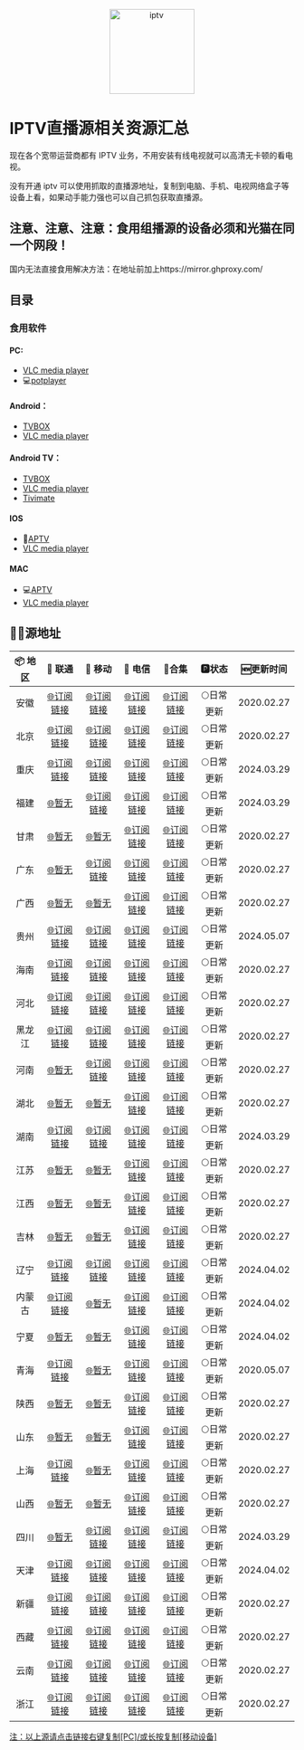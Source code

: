 <p align="center"><img src="https://github.com/xisohi/TVBoxOSC/blob/master/image/IPTV.jpg" alt="iptv" width="auto" height="150"></p>

# IPTV直播源相关资源汇总

现在各个宽带运营商都有 IPTV 业务，不用安装有线电视就可以高清无卡顿的看电视。

没有开通 iptv 可以使用抓取的直播源地址，复制到电脑、手机、电视网络盒子等设备上看，如果动手能力强也可以自己抓包获取直播源。

## 注意、注意、注意：食用组播源的设备必须和光猫在同一个网段！

国内无法直接食用解决方法：在地址前加上https://mirror.ghproxy.com/

## 目录

### 食用软件

#### PC:
- [VLC media player](https://www.videolan.org/vlc/)
- 💻[potplayer](https://potplayer.org/)

#### Android：
- [TVBOX](https://github.com/o0HalfLife0o/TVBoxOSC/releases)
- [VLC media player](https://www.videolan.org/vlc/download-android.html)

#### Android TV：
- [TVBOX](https://github.com/o0HalfLife0o/TVBoxOSC/releases)
- [VLC media player](https://www.videolan.org/vlc/download-android.html)
- [Tivimate](https://tivimates.com/download-apk-tivimate-iptv-player/)

#### IOS
- 📱[APTV](https://apps.apple.com/cn/app/aptv/id1630403500)
- [VLC media player](https://www.videolan.org/vlc/download-ios.html)

#### MAC
- 💻[APTV](https://apps.apple.com/cn/app/aptv/id1630403500)
- [VLC media player](https://www.videolan.org/vlc/download-ios.html)

## 🏄‍♀️源地址


|     📦 地区      |     🔗 联通      |     🔗 移动      |                                                               🔗 电信                                                               |          🔗合集                          |   🅿状态   |   🆕更新时间   |
| :-------------: | :-------------: | :-------------: |:---------------------------------------------------------------------------------------------------------------------------------:| :----------------------------------------: | :-------: |:----------:|
| 安徽 | [🌐订阅链接](https://mirror.ghproxy.com/https://raw.githubusercontent.com/xisohi/IPTV-Multicast-source/main/anhui/unicom.txt) | [🌐订阅链接](https://mirror.ghproxy.com/https://raw.githubusercontent.com/xisohi/IPTV-Multicast-source/main/anhui/mobile.txt) |    [🌐订阅链接](https://mirror.ghproxy.com/https://raw.githubusercontent.com/xisohi/IPTV-Multicast-source/main/anhui/telecom.txt)     | [🌐订阅链接](https://mirror.ghproxy.com/https://raw.githubusercontent.com/xisohi/IPTV-Multicast-source/main/anhui/anhui.txt) | 🌕日常更新 | 2020.02.27 |
|  北京   | [🌐订阅链接](https://mirror.ghproxy.com/https://raw.githubusercontent.com/xisohi/IPTV-Multicast-source/main/beijing/unicom.txt) | [🌐订阅链接](https://mirror.ghproxy.com/https://raw.githubusercontent.com/xisohi/IPTV-Multicast-source/main/beijing/mobile.txt) |   [🌐订阅链接](https://mirror.ghproxy.com/https://raw.githubusercontent.com/xisohi/IPTV-Multicast-source/main/beijing/telecom.txt)    | [🌐订阅链接](https://mirror.ghproxy.com/https://raw.githubusercontent.com/xisohi/IPTV-Multicast-source/main/beijing/beijing.txt) | 🌕日常更新 | 2020.02.27 |
|  重庆   | [🌐订阅链接](https://mirror.ghproxy.com/https://raw.githubusercontent.com/xisohi/IPTV-Multicast-source/main/chongqing/unicom.txt) | [🌐订阅链接](https://mirror.ghproxy.com/https://raw.githubusercontent.com/xisohi/IPTV-Multicast-source/main/chongqing/mobile.txt) |  [🌐订阅链接](https://mirror.ghproxy.com/https://raw.githubusercontent.com/xisohi/IPTV-Multicast-source/main/chongqing/telecom.txt)   | [🌐订阅链接](https://mirror.ghproxy.com/https://raw.githubusercontent.com/xisohi/IPTV-Multicast-source/main/chongqing/chongqing.txt) | 🌕日常更新 | 2024.03.29 |
|  福建   | [🌐暂无](https://mirror.ghproxy.com/https://raw.githubusercontent.com/xisohi/IPTV-Multicast-source/main/fujian/unicom.txt) | [🌐订阅链接](https://mirror.ghproxy.com/https://raw.githubusercontent.com/xisohi/IPTV-Multicast-source/main/fujian/mobile.txt) |    [🌐订阅链接](https://mirror.ghproxy.com/https://raw.githubusercontent.com/xisohi/IPTV-Multicast-source/main/fujian/telecom.txt)    | [🌐订阅链接](https://mirror.ghproxy.com/https://raw.githubusercontent.com/xisohi/IPTV-Multicast-source/main/fujian/fujian.txt) | 🌕日常更新 | 2024.03.29 |
|  甘肃   | [🌐暂无](https://mirror.ghproxy.com/https://raw.githubusercontent.com/xisohi/IPTV-Multicast-source/main/gansu/unicom.txt) | [🌐暂无](https://mirror.ghproxy.com/https://raw.githubusercontent.com/xisohi/IPTV-Multicast-source/main/gansu/mobile.txt) |    [🌐订阅链接](https://mirror.ghproxy.com/https://raw.githubusercontent.com/xisohi/IPTV-Multicast-source/main/gansu/telecom.txt)     | [🌐订阅链接](https://mirror.ghproxy.com/https://raw.githubusercontent.com/xisohi/IPTV-Multicast-source/main/gansu/gansu.txt) | 🌕日常更新 | 2020.02.27 |
|  广东   | [🌐暂无](https://mirror.ghproxy.com/https://raw.githubusercontent.com/xisohi/IPTV-Multicast-source/main/guangdong/unicom.txt) | [🌐订阅链接](https://mirror.ghproxy.com/https://raw.githubusercontent.com/xisohi/IPTV-Multicast-source/main/guangdong/mobile.txt) |  [🌐订阅链接](https://mirror.ghproxy.com/https://raw.githubusercontent.com/xisohi/IPTV-Multicast-source/main/guangdong/telecom.txt)   | [🌐订阅链接](https://mirror.ghproxy.com/https://raw.githubusercontent.com/xisohi/IPTV-Multicast-source/main/guangdong/guangdong.txt) | 🌕日常更新 | 2020.02.27 |
|  广西   | [🌐暂无](https://mirror.ghproxy.com/https://raw.githubusercontent.com/xisohi/IPTV-Multicast-source/main/guangxi/unicom.txt) | [🌐暂无](https://mirror.ghproxy.com/https://raw.githubusercontent.com/xisohi/IPTV-Multicast-source/main/guangxi/mobile.txt) |   [🌐订阅链接](https://mirror.ghproxy.com/https://raw.githubusercontent.com/xisohi/IPTV-Multicast-source/main/guangxi/telecom.txt)    | [🌐订阅链接](https://mirror.ghproxy.com/https://raw.githubusercontent.com/xisohi/IPTV-Multicast-source/main/guangxi/guangxi.txt) | 🌕日常更新 | 2020.02.27 |
|  贵州   | [🌐订阅链接](https://mirror.ghproxy.com/https://raw.githubusercontent.com/xisohi/IPTV-Multicast-source/main/guizhou/unicom.txt) | [🌐订阅链接](https://mirror.ghproxy.com/https://raw.githubusercontent.com/xisohi/IPTV-Multicast-source/main/guizhou/mobile.txt) |   [🌐订阅链接](https://mirror.ghproxy.com/https://raw.githubusercontent.com/xisohi/IPTV-Multicast-source/main/guizhou/telecom.txt)    | [🌐订阅链接](https://mirror.ghproxy.com/https://raw.githubusercontent.com/xisohi/IPTV-Multicast-source/main/guizhou/guizhou.txt) | 🌕日常更新 | 2024.05.07 |
|  海南   | [🌐订阅链接](https://mirror.ghproxy.com/https://raw.githubusercontent.com/xisohi/IPTV-Multicast-source/main/hainan/unicom.txt) | [🌐订阅链接](https://mirror.ghproxy.com/https://raw.githubusercontent.com/xisohi/IPTV-Multicast-source/main/hainan/mobile.txt) |    [🌐订阅链接](https://mirror.ghproxy.com/https://raw.githubusercontent.com/xisohi/IPTV-Multicast-source/main/hainan/telecom.txt)    | [🌐订阅链接](https://mirror.ghproxy.com/https://raw.githubusercontent.com/xisohi/IPTV-Multicast-source/main/hainan/hainan.txt) | 🌕日常更新 | 2020.02.27 |
|  河北   | [🌐订阅链接](https://mirror.ghproxy.com/https://raw.githubusercontent.com/xisohi/IPTV-Multicast-source/main/hebei/unicom.txt) | [🌐订阅链接](https://mirror.ghproxy.com/https://raw.githubusercontent.com/xisohi/IPTV-Multicast-source/main/hebei/mobile.txt) |    [🌐订阅链接](https://mirror.ghproxy.com/https://raw.githubusercontent.com/xisohi/IPTV-Multicast-source/main/hebei/telecom.txt)     | [🌐订阅链接](https://mirror.ghproxy.com/https://raw.githubusercontent.com/xisohi/IPTV-Multicast-source/main/hebei/hebei.txt) | 🌕日常更新 | 2020.02.27 |
|  黑龙江   | [🌐订阅链接](https://mirror.ghproxy.com/https://raw.githubusercontent.com/xisohi/IPTV-Multicast-source/main/heilongjiang/unicom.txt) | [🌐订阅链接](https://mirror.ghproxy.com/https://raw.githubusercontent.com/xisohi/IPTV-Multicast-source/main/heilongjiang/mobile.txt) | [🌐订阅链接](https://mirror.ghproxy.com/https://raw.githubusercontent.com/xisohi/IPTV-Multicast-source/main/heilongjiang/telecom.txt) | [🌐订阅链接](https://mirror.ghproxy.com/https://raw.githubusercontent.com/xisohi/IPTV-Multicast-source/main/heilongjiang/heilongjiang.txt) | 🌕日常更新 | 2020.02.27 |
|  河南   | [🌐暂无](https://mirror.ghproxy.com/https://raw.githubusercontent.com/xisohi/IPTV-Multicast-source/main/henan/unicom.txt) | [🌐订阅链接](https://mirror.ghproxy.com/https://raw.githubusercontent.com/xisohi/IPTV-Multicast-source/main/henan/mobile.txt) |    [🌐订阅链接](https://mirror.ghproxy.com/https://raw.githubusercontent.com/xisohi/IPTV-Multicast-source/main/henan/telecom.txt)     | [🌐订阅链接](https://mirror.ghproxy.com/https://raw.githubusercontent.com/xisohi/IPTV-Multicast-source/main/henan/henan.txt) | 🌕日常更新 | 2020.02.27 |
|  湖北   | [🌐暂无](https://mirror.ghproxy.com/https://raw.githubusercontent.com/xisohi/IPTV-Multicast-source/main/hubei/unicom.txt) | [🌐暂无](https://mirror.ghproxy.com/https://raw.githubusercontent.com/xisohi/IPTV-Multicast-source/main/hubei/mobile.txt) |    [🌐订阅链接](https://mirror.ghproxy.com/https://raw.githubusercontent.com/xisohi/IPTV-Multicast-source/main/hubei/telecom.txt)     | [🌐订阅链接](https://mirror.ghproxy.com/https://raw.githubusercontent.com/xisohi/IPTV-Multicast-source/main/hubei/hubei.txt) | 🌕日常更新 | 2020.02.27 |
|  湖南   | [🌐订阅链接](https://mirror.ghproxy.com/https://raw.githubusercontent.com/xisohi/IPTV-Multicast-source/main/hunan/unicom.txt) | [🌐订阅链接](https://mirror.ghproxy.com/https://raw.githubusercontent.com/xisohi/IPTV-Multicast-source/main/hunan/mobile.txt) |    [🌐订阅链接](https://mirror.ghproxy.com/https://raw.githubusercontent.com/xisohi/IPTV-Multicast-source/main/hunan/telecom.txt)     | [🌐订阅链接](https://mirror.ghproxy.com/https://raw.githubusercontent.com/xisohi/IPTV-Multicast-source/main/hunan/hunan.txt) | 🌕日常更新 | 2024.03.29 |
|  江苏   | [🌐暂无](https://mirror.ghproxy.com/https://raw.githubusercontent.com/xisohi/IPTV-Multicast-source/main/jiangsu/unicom.txt) | [🌐暂无](https://mirror.ghproxy.com/https://raw.githubusercontent.com/xisohi/IPTV-Multicast-source/main/jiangsu/mobile.txt) |   [🌐订阅链接](https://mirror.ghproxy.com/https://raw.githubusercontent.com/xisohi/IPTV-Multicast-source/main/jiangsu/telecom.txt)    | [🌐订阅链接](https://mirror.ghproxy.com/https://raw.githubusercontent.com/xisohi/IPTV-Multicast-source/main/jiangsu/jiangsu.txt) | 🌕日常更新 | 2020.02.27 |
|  江西   | [🌐暂无](https://mirror.ghproxy.com/https://raw.githubusercontent.com/xisohi/IPTV-Multicast-source/main/jiangxi/unicom.txt) | [🌐暂无](https://mirror.ghproxy.com/https://raw.githubusercontent.com/xisohi/IPTV-Multicast-source/main/jiangxi/mobile.txt) |   [🌐订阅链接](https://mirror.ghproxy.com/https://raw.githubusercontent.com/xisohi/IPTV-Multicast-source/main/jiangxi/telecom.txt)    | [🌐订阅链接](https://mirror.ghproxy.com/https://raw.githubusercontent.com/xisohi/IPTV-Multicast-source/main/jiangxi/jiangxi.txt) | 🌕日常更新 | 2020.02.27 |
|  吉林   | [🌐暂无](https://mirror.ghproxy.com/https://raw.githubusercontent.com/xisohi/IPTV-Multicast-source/main/jilin/unicom.txt) | [🌐暂无](https://mirror.ghproxy.com/https://raw.githubusercontent.com/xisohi/IPTV-Multicast-source/main/jilin/mobile.txt) |    [🌐订阅链接](https://mirror.ghproxy.com/https://raw.githubusercontent.com/xisohi/IPTV-Multicast-source/main/jilin/telecom.txt)     | [🌐订阅链接](https://mirror.ghproxy.com/https://raw.githubusercontent.com/xisohi/IPTV-Multicast-source/main/jilin) | 🌕日常更新 | 2020.02.27 |
|  辽宁   | [🌐订阅链接](https://mirror.ghproxy.com/https://raw.githubusercontent.com/xisohi/IPTV-Multicast-source/main/liaoning/unicom.txt) | [🌐订阅链接](https://mirror.ghproxy.com/https://raw.githubusercontent.com/xisohi/IPTV-Multicast-source/main/liaoning/mobile.txt) |    [🌐订阅链接](https://mirror.ghproxy.com/https://raw.githubusercontent.com/xisohi/IPTV-Multicast-source/main/liaoning/telecom.txt)    | [🌐订阅链接](https://mirror.ghproxy.com/https://raw.githubusercontent.com/xisohi/IPTV-Multicast-source/main/liaoning/liaoning.txt) | 🌕日常更新 | 2024.04.02 |
|  内蒙古   | [🌐订阅链接](https://mirror.ghproxy.com/https://raw.githubusercontent.com/xisohi/IPTV-Multicast-source/main/neimenggu/unicom.txt) | [🌐暂无](https://mirror.ghproxy.com/https://raw.githubusercontent.com/xisohi/IPTV-Multicast-source/main/neimenggu/mobile.txt) |   [🌐订阅链接](https://mirror.ghproxy.com/https://raw.githubusercontent.com/xisohi/IPTV-Multicast-source/main/neimenggu/telecom.txt)    | [🌐订阅链接](https://mirror.ghproxy.com/https://raw.githubusercontent.com/xisohi/IPTV-Multicast-source/main/neimenggu/neimenggu.txt) | 🌕日常更新 | 2024.04.02 |
|  宁夏   | [🌐暂无](https://mirror.ghproxy.com/https://raw.githubusercontent.com/xisohi/IPTV-Multicast-source/main/ningxia/unicom.txt) | [🌐暂无](https://mirror.ghproxy.com/https://raw.githubusercontent.com/xisohi/IPTV-Multicast-source/main/ningxia/mobile.txt) |    [🌐订阅链接](https://mirror.ghproxy.com/https://raw.githubusercontent.com/xisohi/IPTV-Multicast-source/main/ningxia/telecom.txt)     | [🌐订阅链接](https://mirror.ghproxy.com/https://raw.githubusercontent.com/xisohi/IPTV-Multicast-source/main/ningxia/ningxia.txt) | 🌕日常更新 | 2024.04.02 |
|  青海   | [🌐订阅链接](https://mirror.ghproxy.com/https://raw.githubusercontent.com/xisohi/IPTV-Multicast-source/main/qinghai/unicom.txt) | [🌐暂无](https://mirror.ghproxy.com/https://raw.githubusercontent.com/xisohi/IPTV-Multicast-source/main/qinghai/mobile.txt) |    [🌐订阅链接](https://mirror.ghproxy.com/https://raw.githubusercontent.com/xisohi/IPTV-Multicast-source/main/qinghai/telecom.txt)     | [🌐订阅链接](https://mirror.ghproxy.com/https://raw.githubusercontent.com/xisohi/IPTV-Multicast-source/main/qinghai/qinghai.txt) | 🌕日常更新 | 2020.05.07 |
|  陕西   | [🌐暂无](https://mirror.ghproxy.com/https://raw.githubusercontent.com/xisohi/IPTV-Multicast-source/main/shan3xi/unicom.txt) | [🌐暂无](https://mirror.ghproxy.com/https://raw.githubusercontent.com/xisohi/IPTV-Multicast-source/main/shan3xi/mobile.txt) |    [🌐订阅链接](https://mirror.ghproxy.com/https://raw.githubusercontent.com/xisohi/IPTV-Multicast-source/main/shan3xi/telecom.txt)     | [🌐订阅链接](https://mirror.ghproxy.com/https://raw.githubusercontent.com/xisohi/IPTV-Multicast-source/main/xhan3xi/shan3xi.txt) | 🌕日常更新 | 2020.02.27 |
|  山东   | [🌐暂无](https://mirror.ghproxy.com/https://raw.githubusercontent.com/xisohi/IPTV-Multicast-source/main/shandong/unicom.txt) | [🌐暂无](https://mirror.ghproxy.com/https://raw.githubusercontent.com/xisohi/IPTV-Multicast-source/main/shandong/mobile.txt) |   [🌐订阅链接](https://mirror.ghproxy.com/https://raw.githubusercontent.com/xisohi/IPTV-Multicast-source/main/shandong/telecom.txt)   | [🌐订阅链接](https://mirror.ghproxy.com/https://raw.githubusercontent.com/xisohi/IPTV-Multicast-source/main/shandong/shandong.txt) | 🌕日常更新 | 2020.02.27 |
|  上海   | [🌐订阅链接](https://mirror.ghproxy.com/https://raw.githubusercontent.com/xisohi/IPTV-Multicast-source/main/shanghai/unicom.txt) | [🌐暂无](https://mirror.ghproxy.com/https://raw.githubusercontent.com/xisohi/IPTV-Multicast-source/main/shanghai/mobile.txt) |   [🌐订阅链接](https://mirror.ghproxy.com/https://raw.githubusercontent.com/xisohi/IPTV-Multicast-source/main/shanghai/telecom.txt)   | [🌐订阅链接](https://mirror.ghproxy.com/https://raw.githubusercontent.com/xisohi/IPTV-Multicast-source/main/shanghai/shanghai.txt) | 🌕日常更新 | 2020.02.27 |
|  山西   | [🌐暂无](https://mirror.ghproxy.com/https://raw.githubusercontent.com/xisohi/IPTV-Multicast-source/main/shanxi/unicom.txt) | [🌐暂无](https://mirror.ghproxy.com/https://raw.githubusercontent.com/xisohi/IPTV-Multicast-source/main/shanxi/mobile.txt) |    [🌐订阅链接](https://mirror.ghproxy.com/https://raw.githubusercontent.com/xisohi/IPTV-Multicast-source/main/shanxi/telecom.txt)    | [🌐订阅链接](https://mirror.ghproxy.com/https://raw.githubusercontent.com/xisohi/IPTV-Multicast-source/main/shanxi/shanxi.txt) | 🌕日常更新 | 2020.02.27 |
|  四川   | [🌐暂无](https://mirror.ghproxy.com/https://raw.githubusercontent.com/xisohi/IPTV-Multicast-source/main/sichuan/unicom.txt) | [🌐订阅链接](https://mirror.ghproxy.com/https://raw.githubusercontent.com/xisohi/IPTV-Multicast-source/main/sichuan/mobile.txt) |   [🌐订阅链接](https://mirror.ghproxy.com/https://raw.githubusercontent.com/xisohi/IPTV-Multicast-source/main/sichuan/telecom.txt)    | [🌐订阅链接](https://mirror.ghproxy.com/https://raw.githubusercontent.com/xisohi/IPTV-Multicast-source/main/sichuan/sichuan.txt) | 🌕日常更新 | 2024.03.29 |
|  天津   | [🌐订阅链接](https://mirror.ghproxy.com/https://raw.githubusercontent.com/xisohi/IPTV-Multicast-source/main/tianjin/unicom.txt) | [🌐订阅链接](https://mirror.ghproxy.com/https://raw.githubusercontent.com/xisohi/IPTV-Multicast-source/main/tianjin/mobile.txt) |    [🌐订阅链接](https://mirror.ghproxy.com/https://raw.githubusercontent.com/xisohi/IPTV-Multicast-source/main/tianjin/telecom.txt)     | [🌐订阅链接](https://mirror.ghproxy.com/https://raw.githubusercontent.com/xisohi/IPTV-Multicast-source/main/tianjin/tianjin.txt) | 🌕日常更新 | 2024.04.02 |
|  新疆   | [🌐订阅链接](https://mirror.ghproxy.com/https://raw.githubusercontent.com/xisohi/IPTV-Multicast-source/main/xinjiang/unicom.txt) | [🌐订阅链接](https://mirror.ghproxy.com/https://raw.githubusercontent.com/xisohi/IPTV-Multicast-source/main/xinjiang/mobile.txt) |   [🌐订阅链接](https://mirror.ghproxy.com/https://raw.githubusercontent.com/xisohi/IPTV-Multicast-source/main/xinjiang/telecom.txt)   | [🌐订阅链接](https://mirror.ghproxy.com/https://raw.githubusercontent.com/xisohi/IPTV-Multicast-source/main/xingjiang/xinjiang.txt) | 🌕日常更新 | 2020.02.27 |
|  西藏   | [🌐订阅链接](https://mirror.ghproxy.com/https://raw.githubusercontent.com/xisohi/IPTV-Multicast-source/main/xizang/unicom.txt) | [🌐订阅链接](https://mirror.ghproxy.com/https://raw.githubusercontent.com/xisohi/IPTV-Multicast-source/main/xizang/mobile.txt) |    [🌐订阅链接](https://mirror.ghproxy.com/https://raw.githubusercontent.com/xisohi/IPTV-Multicast-source/main/xizang/telecom.txt)    | [🌐订阅链接](https://mirror.ghproxy.com/https://raw.githubusercontent.com/xisohi/IPTV-Multicast-source/main/xizangxizang.txt) | 🌕日常更新 | 2020.02.27 |
|  云南   | [🌐订阅链接](https://mirror.ghproxy.com/https://raw.githubusercontent.com/xisohi/IPTV-Multicast-source/main/yunnan/unicom.txt) | [🌐订阅链接](https://mirror.ghproxy.com/https://raw.githubusercontent.com/xisohi/IPTV-Multicast-source/main/yunnan/mobile.txt) |    [🌐订阅链接](https://mirror.ghproxy.com/https://raw.githubusercontent.com/xisohi/IPTV-Multicast-source/main/yunnan/telecom.txt)    | [🌐订阅链接](https://mirror.ghproxy.com/https://raw.githubusercontent.com/xisohi/IPTV-Multicast-source/main/yunnan/yunnan.txt) | 🌕日常更新 | 2020.02.27 |
|  浙江   | [🌐订阅链接](https://mirror.ghproxy.com/https://raw.githubusercontent.com/xisohi/IPTV-Multicast-source/main/zhejiang/unicom.txt) | [🌐订阅链接](https://mirror.ghproxy.com/https://raw.githubusercontent.com/xisohi/IPTV-Multicast-source/main/zhejiang/mobile.txt) |   [🌐订阅链接](https://mirror.ghproxy.com/https://raw.githubusercontent.com/xisohi/IPTV-Multicast-source/main/zhejiang/telecom.txt)   | [🌐订阅链接](https://mirror.ghproxy.com/https://raw.githubusercontent.com/xisohi/IPTV-Multicast-source/main/zhejiang/zhejiang.txt) | 🌕日常更新 | 2020.02.27 |

<u>注：以上源请点击链接右键复制[PC]/或长按复制[移动设备]</u>


